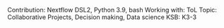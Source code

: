 Contribution: Nextflow DSL2, Python 3.9, bash
Working with: ToL
Topic: Collaborative Projects, Decision making, Data science
KSB: K3-3
